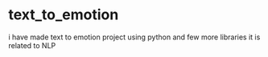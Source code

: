 # text_to_emotion
i have made text to emotion project using python and few more libraries it is related to NLP
